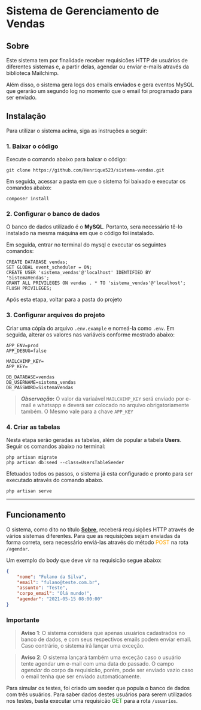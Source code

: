 # Sistema de Gerenciamento de Vendas

## <a name="about"></a>Sobre

<p>Este sistema tem por finalidade receber requisicões HTTP de usuários de diferentes sistemas e, 
a partir delas, agendar ou enviar e-mails através da biblioteca Mailchimp.</p>

<p>Além disso, o sistema gera logs dos emails enviados e gera eventos MySQL que gerarão um segundo
log no momento que o email foi programado para ser enviado.</p>

## Instalação

<p>Para utilizar o sistema acima, siga as instruções a seguir:</p>

### 1. Baixar o código
<p>Execute o comando abaixo para baixar o código:</p>

```shell
git clone https://github.com/Henrique523/sistema-vendas.git
```

<p>Em seguida, acessar a pasta em que o sistema foi baixado e executar os comandos abaixo:</p>

```shell
composer install
```

### 2. Configurar o banco de dados

<p>O banco de dados utilizado é o <b>MySQL</b>. Portanto, sera necessário tê-lo instalado na mesma
máquina em que o código foi instalado.</p>

<p>Em seguida, entrar no terminal do mysql e executar os seguintes comandos:</p>

```mysql
CREATE DATABASE vendas;
SET GLOBAL event_scheduler = ON;
CREATE USER 'sistema_vendas'@'localhost' IDENTIFIED BY 'SistemaVendas';
GRANT ALL PRIVILEGES ON vendas . * TO 'sistema_vendas'@'localhost';
FLUSH PRIVILEGES;
```

Após esta etapa, voltar para a pasta do projeto

### 3. Configurar arquivos do projeto

Criar uma cópia do arquivo `.env.example` e nomeá-la como `.env`.
Em seguida, alterar os valores nas variáveis conforme mostrado abaixo:

```dotenv
APP_ENV=prod
APP_DEBUG=false

MAILCHIMP_KEY=
APP_KEY=

DB_DATABASE=vendas
DB_USERNAME=sistema_vendas
DB_PASSWORD=SistemaVendas
```
> **_Observação_:** O valor da variaável `MAILCHIMP_KEY` será enviado por e-mail e whatsapp e deverá
> ser colocado no arquivo obrigatoriamente também. O Mesmo vale para a chave `APP_KEY`

### 4. Criar as tabelas

Nesta etapa serão geradas as tabelas, além de popular a tabela **Users**. Seguir os comandos
abaixo no terminal:

```shell
php artisan migrate
php artisan db:seed --class=UsersTableSeeder
```

<p>Efetuados todos os passos, o sistema já esta configurado e pronto para ser executado
através do comando abaixo.</p>

```shell
php artisan serve
```
---

## Funcionamento

O sistema, como dito no título [**Sobre**](#about), receberá requisições HTTP através de vários
sistemas diferentes. Para que as requisições sejam enviadas da forma correta,
sera necessário enviá-las através do método <span style="color: orange">POST</span> na rota `/agendar`.

<p>Um exemplo do body que deve vir na requisicão segue abaixo:</p>

```json
{
    "nome": "Fulano da Silva", 
    "email": "fulano@teste.com.br", 
    "assunto": "Teste", 
    "corpo_email": "Olá mundo!", 
    "agendar": "2021-05-15 08:00:00"
}
```

### Importante

> **Aviso 1**: O sistema considera que apenas usuários cadastrados no banco de dados, e
> com seus respectivos emails podem enviar email. Caso contrário, o sistema irá
> lançar uma exceção.

>  **Aviso 2**: O sistema lançará também uma exceção caso o usuário tente agendar
> um e-mail com uma data do passado. O campo *agendar* do corpo da requisicão, porém,
> pode ser enviado vazio caso o email tenha que ser enviado automaticamente.

Para simular os testes, foi criado um seeder que popula o banco de dados 
com três usuários. Para saber dados destes usuários para serem utilizados nos testes,
basta executar uma requisicão <span style="color: green">GET</span> para a rota
`/usuarios`.
